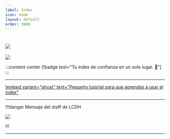 ```yaml
---
label: Index
icon: home
layout: default
order: 3000
---
```


# ![](https://i.postimg.cc/x1NF5Y7F/banner-lcdh.png)


![](https://i.postimg.cc/Tw1X6rmP/Proyecto-nuevo-27.png)

:::content-center
[!badge text="Tu index de confianza en un solo lugar. 🍩"]
:::

---


[!embed variant="ghost" text="Pequeño tutorial para que aprendas a usar el index"](https://www.youtube.com/watch?v=bSdQj4cgvCo&feature=youtu.be)



---



!!!danger Mensaje del staff de LCDH


![](https://i.postimg.cc/QCwnp1xf/LCDH-HOLA-1.png)


!!!


---

